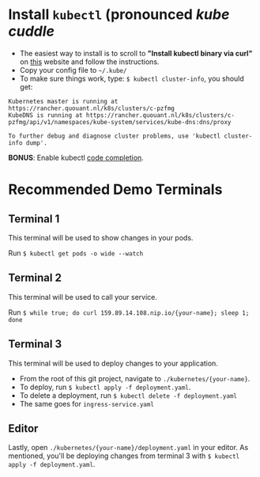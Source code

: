 # Install `kubectl` (pronounced *kube cuddle*
* The easiest way to install is to scroll to **"Install kubectl binary via curl"** on [this](https://kubernetes.io/docs/tasks/tools/install-kubectl/#install-kubectl) website and follow the instructions.
* Copy your config file to `~/.kube/`
* To make sure things work, type: `$ kubectl cluster-info`, you should get:
```
Kubernetes master is running at https://rancher.quouant.nl/k8s/clusters/c-pzfmg
KubeDNS is running at https://rancher.quouant.nl/k8s/clusters/c-pzfmg/api/v1/namespaces/kube-system/services/kube-dns:dns/proxy

To further debug and diagnose cluster problems, use 'kubectl cluster-info dump'.
```
**BONUS**: Enable kubectl [code completion](https://kubernetes.io/docs/tasks/tools/install-kubectl/#enabling-shell-autocompletion).

# Recommended Demo Terminals
## Terminal 1
This terminal will be used to show changes in your pods.

Run `$ kubectl get pods -o wide --watch`

## Terminal 2
This terminal will be used to call your service.

Run `$ while true; do curl 159.89.14.108.nip.io/{your-name}; sleep 1; done`

## Terminal 3
This terminal will be used to deploy changes to your application.
* From the root of this git project, navigate to `./kubernetes/{your-name}`.
* To deploy, run `$ kubectl apply -f deployment.yaml`.
* To delete a deployment, run `$ kubectl delete -f deployment.yaml`
* The same goes for `ingress-service.yaml`

## Editor
Lastly, open `./kubernetes/{your-name}/deployment.yaml` in your editor. As mentioned, you'll be deploying changes from terminal 3 with `$ kubectl apply -f deployment.yaml`.
